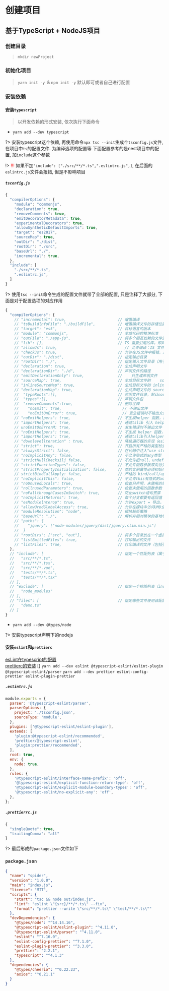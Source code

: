 # 创建项目

## 基于TypeScript + NodeJS项目
### 创建目录
> `mkdir newProject`

### 初始化项目
> `yarn init -y `& `npm init -y` 默认即可或者自己进行配置

### 安装依赖

#### 安装`typescript`
> 以开发依赖的形式安装, 依次执行下面命令

* `yarn add --dev typescript`

?> 安装typescript这个依赖, 再使用命令`npx tsc --init`生成个`tsconfig.js`文件, 在项目中`ts`的配置文件. 为编译选项的配置等
下面配置参考的是nest项目中的配置, 加`include`这个参数

!> <font color="red">!!!</font> 如果不加`"include": ["./src/**/*.ts",".eslintrc.js",]`, 在后面的`eslintrc.js`文件会报错, 但是不影响项目

##### `tsconfig.js`

```js
{
  "compilerOptions": {
    "module": "commonjs",
    "declaration": true,
    "removeComments": true,
    "emitDecoratorMetadata": true,
    "experimentalDecorators": true,
    "allowSyntheticDefaultImports": true,
    "target": "es2017",
    "sourceMap": true,
    "outDir": "./dist",
    "rootDir": "./src",
    "baseUrl": "./",
    "incremental": true,
  },
  "include": [
    "./src/**/*.ts",
    ".eslintrc.js",
  ]
}

```
?> 使用`tsc --init`命令生成的配置文件就带了全部的配置, 只是注释了大部分, 下面是对于配置选项的对应作用

```javascript
{
  "compilerOptions": {
    // "incremental": true,                       // 增置编译
    // "tsBuildlnfoFile": "./buildFile",          // 增置编译文件的存储位置　　// "diagnostics": true,　　　　　　　　　　　　　　// 打印诊断倍息
    // "target": "es5",                           // 目标语言的版本
    // "module": "commonjs",                      // 生成代码的模块标准
    // "outFile": "./app-js",                     // 将多个相互依赖的文件生成一个文件，可以用在AMD模块中
    // "lib": [],                                 // TS 需要引用的库，即声明文件，es5 默认"dom", "es5", "scripthost"
    // "allowJs": true,                              // 允许编译：IS 文件（js、jsx)
    // "checkJs": true,                           // 允许在JS文件中报错，通常与allowJS _起使用
    // "outDir": "./dist",                        // 指定输出目录
    // "rootDir": "./",                           // 指定输入文件目录（用于输出）
    // "declaration": true,                       // 生成声明文件
    // "declarationDir": "./d",                   // 声明文件的路径
    // "emitDeclarationOnly": true,               //    只生成声明文件
    // "sourceMap": true,                         // 生成目标文件的    sourceMap
    // "inlineSourceMap": true,                   // 生成目标文件的 inline sourceMap
    // "declarationMap": true,                    // 生成声明文件的 sourceMap
    //  "typeRoots":[],                           // 声明文件目录，默认node_modules/@types
    //  "types":[],                               // 声明文件包
    //  "removeComments":true,                    // 删除注释
    //    "noEmit": true,                           // 不输出文件
    //    "noEmitOnError": true,                    // 发生错误时不输出文件
    // "noEmitHelpers": true,                     // 不生成helper 函数，需要额外安装ts-helpers
    // "importHelpers": true,                     // 通过tslib 引入 helper 函数，文件必须是模块
    // unoEmitOnErrorM: true,                     // 发生错误时不输出文件
    // "noEmitHelpers": true,                     // 不生成 helper 函数，需额外安装 ts-helpers 
    // "importHelpers": true,                     // 通过tslib引入helper函数，文件必须是模块
    // "downlevellteration" : true,               // 降级遍历器的实现（es3/5)
    // "strict": true,                            // 开启所有严格的类型检查
    // "alwaysStrict": false,                     // 在代码中注入"use strict";
    // "noImplicitAny": false,                    // 不允许隐式的any类型
    // "strictNullChecksilj false,                // 不允许把null、undefined赋值给其他类型变置
    // "strictFunctionTypes": false,              // 不允许函数参数双向协变
    // "strictPropertyInitialization": false,     // 类的实例属性必须初始化
    // strictBindCallApply: false,                // 严格的 bind/call/apply 检査
    // "noImplicitThis": false,                   // 不允许this有隐式的any类型
    // "noUnusedLocals": true,                    // 检査只声明，未使用的局部变置 
    // "nollnusedParameters": true,               // 检查未使用的函数参数
    // "noFallthroughCasesInSwitch": true,        // 防止switch语句贯穿
    // "noImplicitReturns": true,                 // 每个分支都要有返回值
    // "esModulelnterop": true,                   // 允许export = 导出，由import from导入 
    // "allowUrndGlobalAccess": true,             // 允许在模块中访问UMD全局变置
    // "moduleResolution": "node",                // 模块解析策略
    // "baseUrl": "./",                           // 解析非相对模块的基地址
    // "paths": {
    //    "jquery": ["node-modules/jquery/dist/jquery.slim.min.js"]
    //  }
    // "rootDirs": ["src", "out"],                // 将多个目录放在一个虚拟目录下，用于运行时
    // "listEmittedFiles": true,                  // 打印输出的文件
    // "listFiles": true,                         // 打印编译的文件（包括引用的声明文件）
  },
  // "include": [                                 // 指定一个匹配列表（属于自动指定该路径下的所有ts相关文件）
  //   "src/**/*.ts",
  //   "src/**/*.tsx",
  //   "src/**/*.vue",
  //   "tests/**/*.ts",
  //   "tests/**/*.tsx"
  // ],
  // "exclude": [                                 // 指定一个排除列表（include的反向操作）
  //   "node_modules"
  // ],
  // "files": [                                   // 指定哪些文件使用该配置（属于手动一个个指定文件）
  //   "demo.ts"
  // ]
}
```

* `yarn add --dev @types/node`

?> 安装typescript声明下的nodejs 

#### 安装`eslint`和`prettierc`
[esLint在typescript的配置](https://github.com/typescript-eslint/typescript-eslint/blob/master/docs/getting-started/linting/README.md)  
[prettierc的安装](https://prettier.io/docs/en/install.html)
[]
`yarn add --dev eslint @typescript-eslint/eslint-plugin @typescript-eslint/parser`
`yarn add --dev prettier eslint-config-prettier eslint-plugin-prettier`

##### `.eslintrc.js`
```javascript
module.exports = {
  parser: '@typescript-eslint/parser',
  parserOptions: {
    project: './tsconfig.json',
    sourceType: 'module',
  },
  plugins: ['@typescript-eslint/eslint-plugin'],
  extends: [
    'plugin:@typescript-eslint/recommended',
    'prettier/@typescript-eslint',
    'plugin:prettier/recommended',
  ],
  root: true,
  env: {
    node: true,
  },
  rules: {
    '@typescript-eslint/interface-name-prefix': 'off',
    '@typescript-eslint/explicit-function-return-type': 'off',
    '@typescript-eslint/explicit-module-boundary-types': 'off',
    '@typescript-eslint/no-explicit-any': 'off',
  },
};

```
##### `.prettierrc.js`
```javascript
{
  "singleQuote": true,
  "trailingComma": "all"
}
```

?> 最后形成的`package.json`文件如下

### `package.json`
```json
{
  "name": "spider",
  "version": "1.0.0",
  "main": "index.js",
  "license": "MIT",
  "scripts": {
    "start": "tsc && node out/index.js",
    "lint": "eslint \"{src}/**/*.ts\" --fix",
    "format": "prettier --write \"src/**/*.ts\" \"test/**/*.ts\""
  },
  "devDependencies": {
    "@types/node": "^14.14.16",
    "@typescript-eslint/eslint-plugin": "^4.11.0",
    "@typescript-eslint/parser": "^4.11.0",
    "eslint": "^7.16.0",
    "eslint-config-prettier": "^7.1.0",
    "eslint-plugin-prettier": "^3.3.0",
    "prettier": "2.2.1",
    "typescript": "^4.1.3"
  },
  "dependencies": {
    "@types/cheerio": "^0.22.23",
    "axios": "^0.21.1"
  }
}
```

